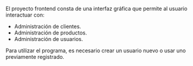 El proyecto frontend consta de una interfaz gráfica que permite al usuario interactuar con:  
- Administración de clientes.  
- Administración de productos.  
- Administración de usuarios.  

Para utilizar el programa, es necesario crear un usuario nuevo o usar uno previamente registrado.
